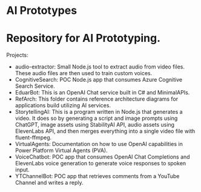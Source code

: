 # AI Prototypes

# Repository for AI Prototyping. 

Projects:

- audio-extractor: Small Node.js tool to extract audio from video files. These audio files are then used to train custom voices.
- CognitiveSearch: POC Node.js app that consumes Azure Cognitive Search Service.
- EduarBot: This is an OpenAI Chat service built in C# and MinimalAPIs.
- RefArch: This folder contains reference architecture diagrams for applications build utilizing AI services.
- StorytellingAI: This is a program written in Node.js that generates a video. It does so by generating a script and image prompts using ChatGPT, image assets using StabilityAI API, audio assets using ElevenLabs API, and then merges everything into a single video file with fluent-ffmpeg.
- VirtualAgents: Documentation on how to use OpenAI capabilities in Power Platform Virtual Agents (PVA).
- VoiceChatbot: POC app that consumes OpenAI Chat Completions and ElevenLabs voice generation to generate voice responses to spoken input.
- YTChannelBot: POC app that retrieves comments from a YouTube Channel and writes a reply.